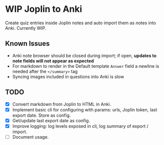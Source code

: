 # WIP Joplin to Anki

Create quiz entries inside Joplin notes and auto import them as notes into Anki. Currently WIP.

## Known Issues

- Anki note browser should be closed during import; if open, **updates to note fields will not appear as expected**
- For markdown to render in the Default template `Answer` field a newline is needed after the `</summary>` tag
- Syncing images included in questions into Anki is slow

## TODO

- [x] Convert markdown from Joplin to HTML in Anki.
- [x] Implement basic cli for configuring with params: urls, Joplin token, last export date. Store as config.
- [x] Get/update last export date as config.
- [x] Improve logging: log levels exposed in cli, log summary of export / import.
- [ ] Document usage.
